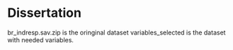 # Dissertation
br_indresp.sav.zip is the oringinal dataset
variables_selected is the dataset with needed variables. 
